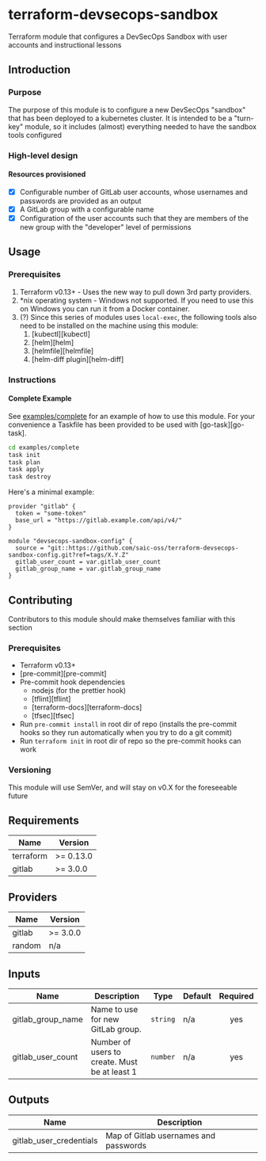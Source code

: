 # terraform-devsecops-sandbox

Terraform module that configures a DevSecOps Sandbox with user accounts and instructional lessons

## Introduction

### Purpose

The purpose of this module is to configure a new DevSecOps "sandbox" that has been deployed to a kubernetes cluster. It is intended to be a "turn-key" module, so it includes (almost) everything needed to have the sandbox tools configured

### High-level design

#### Resources provisioned

- [x] Configurable number of GitLab user accounts, whose usernames and passwords are provided as an output
- [x] A GitLab group with a configurable name
- [x] Configuration of the user accounts such that they are members of the new group with the "developer" level of permissions

## Usage

### Prerequisites

1. Terraform v0.13+ - Uses the new way to pull down 3rd party providers.
1. \*nix operating system - Windows not supported. If you need to use this on Windows you can run it from a Docker container.
1. (?) Since this series of modules uses `local-exec`, the following tools also need to be installed on the machine using this module:
   1. [kubectl][kubectl]
   1. [helm][helm]
   1. [helmfile][helmfile]
   1. [helm-diff plugin][helm-diff]

### Instructions

#### Complete Example

See [examples/complete](examples/complete) for an example of how to use this module. For your convenience a Taskfile has been provided to be used with [go-task][go-task].

```sh
cd examples/complete
task init
task plan
task apply
task destroy
```

Here's a minimal example:

```hcl
provider "gitlab" {
  token = "some-token"
  base_url = "https://gitlab.example.com/api/v4/"
}

module "devsecops-sandbox-config" {
  source = "git::https://github.com/saic-oss/terraform-devsecops-sandbox-config.git?ref=tags/X.Y.Z"
  gitlab_user_count = var.gitlab_user_count
  gitlab_group_name = var.gitlab_group_name
}
```

## Contributing

Contributors to this module should make themselves familiar with this section

### Prerequisites

- Terraform v0.13+
- [pre-commit][pre-commit]
- Pre-commit hook dependencies
  - nodejs (for the prettier hook)
  - [tflint][tflint]
  - [terraform-docs][terraform-docs]
  - [tfsec][tfsec]
- Run `pre-commit install` in root dir of repo (installs the pre-commit hooks so they run automatically when you try to do a git commit)
- Run `terraform init` in root dir of repo so the pre-commit hooks can work

### Versioning

This module will use SemVer, and will stay on v0.X for the foreseeable future

<!-- prettier-ignore-start -->
<!-- BEGINNING OF PRE-COMMIT-TERRAFORM DOCS HOOK -->
## Requirements

| Name | Version |
|------|---------|
| terraform | >= 0.13.0 |
| gitlab | >= 3.0.0 |

## Providers

| Name | Version |
|------|---------|
| gitlab | >= 3.0.0 |
| random | n/a |

## Inputs

| Name | Description | Type | Default | Required |
|------|-------------|------|---------|:--------:|
| gitlab\_group\_name | Name to use for new GitLab group. | `string` | n/a | yes |
| gitlab\_user\_count | Number of users to create. Must be at least 1 | `number` | n/a | yes |

## Outputs

| Name | Description |
|------|-------------|
| gitlab\_user\_credentials | Map of Gitlab usernames and passwords |

<!-- END OF PRE-COMMIT-TERRAFORM DOCS HOOK -->
<!-- prettier-ignore-end -->
